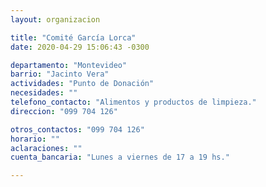 ```yaml
---
layout: organizacion

title: "Comité García Lorca"
date: 2020-04-29 15:06:43 -0300

departamento: "Montevideo"
barrio: "Jacinto Vera"
actividades: "Punto de Donación"
necesidades: ""
telefono_contacto: "Alimentos y productos de limpieza."
direccion: "099 704 126"

otros_contactos: "099 704 126"
horario: ""
aclaraciones: ""
cuenta_bancaria: "Lunes a viernes de 17 a 19 hs."

---
```

